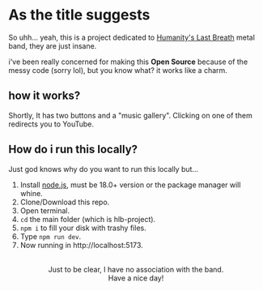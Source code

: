 # As the title suggests 
So uhh... yeah, this is a project dedicated to [Humanity's Last Breath](https://humanitys-last-breath.com/) metal band, they are just insane. 

i've been really concerned for making this <strong>Open Source</strong> because of the messy code (sorry lol), but you know what? it works like a charm. 

## how it works? 

Shortly, It has two buttons and a "music gallery". Clicking on one of them redirects you to YouTube. 

## How do i run this locally?
Just god knows why do you want to run this locally but... 

1. Install [node.js](https://nodejs.org/en/download), must be 18.0+ version or the package manager will whine.
2. Clone/Download this repo.
3. Open terminal.
4. `cd` the main folder (which is hlb-project).
5. `npm i` to fill your disk with trashy files.
6. Type `npm run dev`.
7. Now running in http://localhost:5173.

<br>
<div align="center">
  Just to be clear, I have no association with the band. 
  <br>Have a nice day!
</div>
